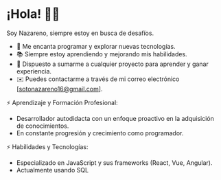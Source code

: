 # ¡Hola! 👋🚀

Soy Nazareno, siempre estoy en busca de desafíos.

- 🚀 Me encanta programar y explorar nuevas tecnologías.
- 📚 Siempre estoy aprendiendo y mejorando mis habilidades.
- 💪 Dispuesto a sumarme a cualquier proyecto para aprender y ganar experiencia.
- ✉️ Puedes contactarme a través de mi correo electrónico [sotonazareno16@gmail.com].
  
⚡ Aprendizaje y Formación Profesional:
  - Desarrollador autodidacta con un enfoque proactivo en la adquisición de conocimientos.
  - En constante progresión y crecimiento como programador.

⚡ Habilidades y Tecnologías:
  - Especializado en JavaScript y sus frameworks (React, Vue, Angular).
  - Actualmente usando SQL
